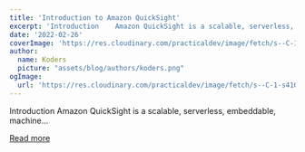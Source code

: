 ```yaml
---
title: 'Introduction to Amazon QuickSight'
excerpt: 'Introduction    Amazon QuickSight is a scalable, serverless, embeddable, machine...'
date: '2022-02-26'
coverImage: 'https://res.cloudinary.com/practicaldev/image/fetch/s--C-1-s41G--/c_imagga_scale,f_auto,fl_progressive,h_420,q_auto,w_1000/https://dev-to-uploads.s3.amazonaws.com/uploads/articles/txiumsqfcnt5yur46atg.png'
author:
  name: Koders
  picture: "assets/blog/authors/koders.png"
ogImage:
  url: 'https://res.cloudinary.com/practicaldev/image/fetch/s--C-1-s41G--/c_imagga_scale,f_auto,fl_progressive,h_420,q_auto,w_1000/https://dev-to-uploads.s3.amazonaws.com/uploads/articles/txiumsqfcnt5yur46atg.png'
---
```


Introduction    Amazon QuickSight is a scalable, serverless, embeddable, machine...

[Read more](https://dev.to/aws-builders/introduction-to-amazon-quicksight-5bok)
